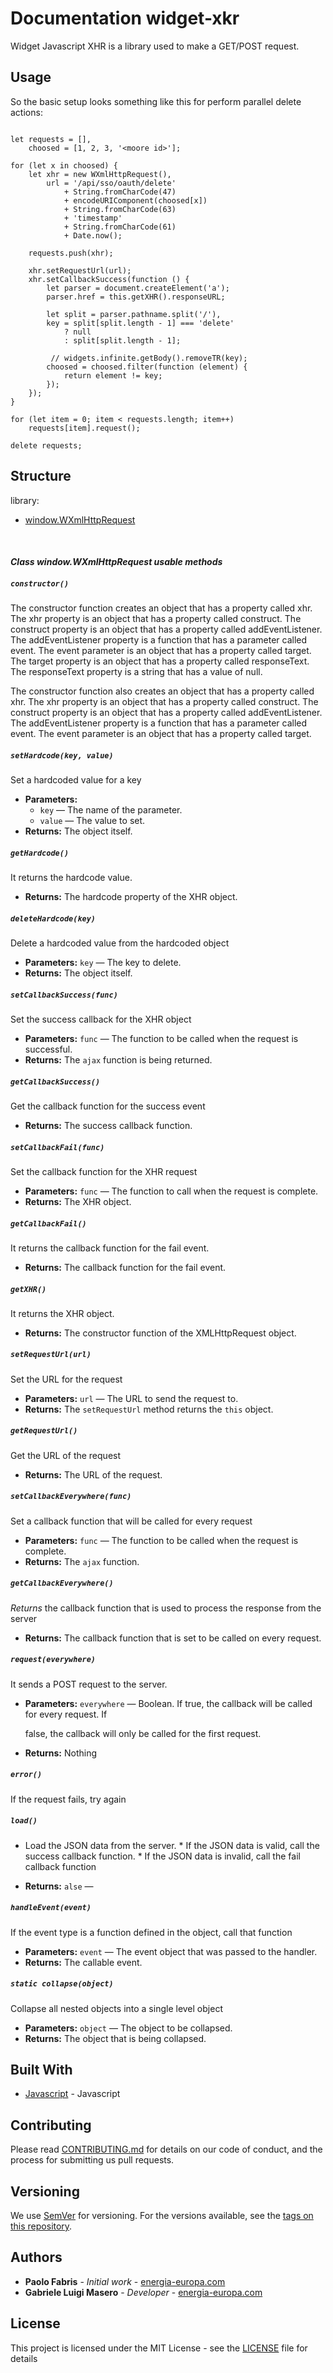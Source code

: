 # Documentation widget-xkr

Widget Javascript XHR is a library used to make a GET/POST request.

## Usage

So the basic setup looks something like this for perform parallel delete actions:

```

let requests = [],
    choosed = [1, 2, 3, '<moore id>'];

for (let x in choosed) {
    let xhr = new WXmlHttpRequest(),
        url = '/api/sso/oauth/delete'
            + String.fromCharCode(47)
            + encodeURIComponent(choosed[x])
            + String.fromCharCode(63)
            + 'timestamp'
            + String.fromCharCode(61)
            + Date.now();

    requests.push(xhr);

    xhr.setRequestUrl(url);
    xhr.setCallbackSuccess(function () {
        let parser = document.createElement('a');
        parser.href = this.getXHR().responseURL;

        let split = parser.pathname.split('/'),
        key = split[split.length - 1] === 'delete'
            ? null
            : split[split.length - 1];

         // widgets.infinite.getBody().removeTR(key);
        choosed = choosed.filter(function (element) {
            return element != key;
        });
    });
}

for (let item = 0; item < requests.length; item++)
    requests[item].request();

delete requests;

```

## Structure

library:
- [window.WXmlHttpRequest](https://github.com/energia-source/widget-xkr#class-wxmlhttprequest-usable-methods)

<br>

#### ***Class window.WXmlHttpRequest usable methods***

##### `constructor()`

The constructor function creates an object that has a property called xhr. The xhr property is an object that has a property called construct. The construct property is an object that has a property called addEventListener. The addEventListener property is a function that has a parameter called event. The event parameter is an object that has a property called target. The target property is an object that has a property called responseText. The responseText property is a string that has a value of null.

The constructor function also creates an object that has a property called xhr. The xhr property is an object that has a property called construct. The construct property is an object that has a property called addEventListener. The addEventListener property is a function that has a parameter called event. The event parameter is an object that has a property called target.

##### `setHardcode(key, value)`

Set a hardcoded value for a key

 * **Parameters:**
   * `key` — The name of the parameter.
   * `value` — The value to set.
 * **Returns:** The object itself.

##### `getHardcode()`

It returns the hardcode value.

 * **Returns:** The hardcode property of the XHR object.

##### `deleteHardcode(key)`

Delete a hardcoded value from the hardcoded object

 * **Parameters:** `key` — The key to delete.
 * **Returns:** The object itself.

##### `setCallbackSuccess(func)`

Set the success callback for the XHR object

 * **Parameters:** `func` — The function to be called when the request is successful.
 * **Returns:** The `ajax` function is being returned.

##### `getCallbackSuccess()`

Get the callback function for the success event

 * **Returns:** The success callback function.

##### `setCallbackFail(func)`

Set the callback function for the XHR request

 * **Parameters:** `func` — The function to call when the request is complete.
 * **Returns:** The XHR object.

##### `getCallbackFail()`

It returns the callback function for the fail event.

 * **Returns:** The callback function for the fail event.

##### `getXHR()`

It returns the XHR object.

 * **Returns:** The constructor function of the XMLHttpRequest object.

##### `setRequestUrl(url)`

Set the URL for the request

 * **Parameters:** `url` — The URL to send the request to.
 * **Returns:** The `setRequestUrl` method returns the `this` object.

##### `getRequestUrl()`

Get the URL of the request

 * **Returns:** The URL of the request.

##### `setCallbackEverywhere(func)`

Set a callback function that will be called for every request

 * **Parameters:** `func` — The function to be called when the request is complete.
 * **Returns:** The `ajax` function.

##### `getCallbackEverywhere()`

*Returns* the callback function that is used to process the response from the server

 * **Returns:** The callback function that is set to be called on every request.

##### `request(everywhere)`

It sends a POST request to the server.

 * **Parameters:** `everywhere` — Boolean. If true, the callback will be called for every request. If

     false, the callback will only be called for the first request.
 * **Returns:** Nothing 

##### `error()`

If the request fails, try again

##### `load()`

* Load the JSON data from the server. * If the JSON data is valid, call the success callback function. * If the JSON data is invalid, call the fail callback function

 * **Returns:** `alse` — 

##### `handleEvent(event)`

If the event type is a function defined in the object, call that function

 * **Parameters:** `event` — The event object that was passed to the handler.
 * **Returns:** The callable event.

##### `static collapse(object)`

Collapse all nested objects into a single level object

 * **Parameters:** `object` — The object to be collapsed.
 * **Returns:** The object that is being collapsed.

## Built With

* [Javascript](https://www.javascript.com/) - Javascript

## Contributing

Please read [CONTRIBUTING.md](https://github.com/energia-source/widget-xkr/blob/main/CONTRIBUTING.md) for details on our code of conduct, and the process for submitting us pull requests.

## Versioning

We use [SemVer](https://semver.org/) for versioning. For the versions available, see the [tags on this repository](https://github.com/energia-source/widget-xkr/tags). 

## Authors

* **Paolo Fabris** - *Initial work* - [energia-europa.com](https://www.energia-europa.com/)
* **Gabriele Luigi Masero** - *Developer* - [energia-europa.com](https://www.energia-europa.com/)

## License

This project is licensed under the MIT License - see the [LICENSE](LICENSE) file for details
